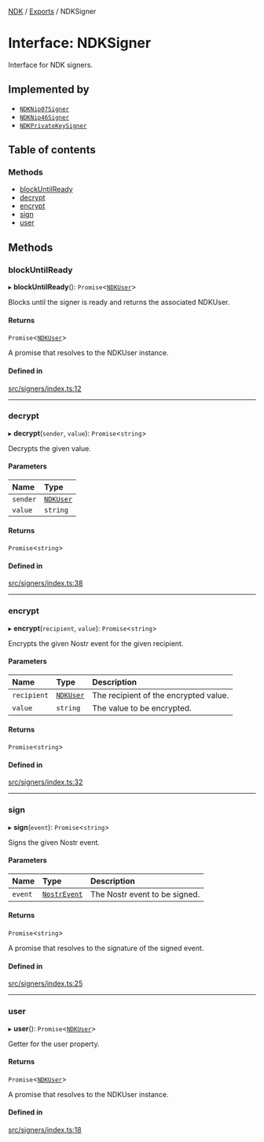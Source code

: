 [NDK](../README.md) / [Exports](../modules.md) / NDKSigner

# Interface: NDKSigner

Interface for NDK signers.

## Implemented by

- [`NDKNip07Signer`](../classes/NDKNip07Signer.md)
- [`NDKNip46Signer`](../classes/NDKNip46Signer.md)
- [`NDKPrivateKeySigner`](../classes/NDKPrivateKeySigner.md)

## Table of contents

### Methods

- [blockUntilReady](NDKSigner.md#blockuntilready)
- [decrypt](NDKSigner.md#decrypt)
- [encrypt](NDKSigner.md#encrypt)
- [sign](NDKSigner.md#sign)
- [user](NDKSigner.md#user)

## Methods

### blockUntilReady

▸ **blockUntilReady**(): `Promise`<[`NDKUser`](../classes/NDKUser.md)\>

Blocks until the signer is ready and returns the associated NDKUser.

#### Returns

`Promise`<[`NDKUser`](../classes/NDKUser.md)\>

A promise that resolves to the NDKUser instance.

#### Defined in

[src/signers/index.ts:12](https://github.com/nostr-dev-kit/ndk/blob/fece2d0/src/signers/index.ts#L12)

___

### decrypt

▸ **decrypt**(`sender`, `value`): `Promise`<`string`\>

Decrypts the given value.

#### Parameters

| Name | Type |
| :------ | :------ |
| `sender` | [`NDKUser`](../classes/NDKUser.md) |
| `value` | `string` |

#### Returns

`Promise`<`string`\>

#### Defined in

[src/signers/index.ts:38](https://github.com/nostr-dev-kit/ndk/blob/fece2d0/src/signers/index.ts#L38)

___

### encrypt

▸ **encrypt**(`recipient`, `value`): `Promise`<`string`\>

Encrypts the given Nostr event for the given recipient.

#### Parameters

| Name | Type | Description |
| :------ | :------ | :------ |
| `recipient` | [`NDKUser`](../classes/NDKUser.md) | The recipient of the encrypted value. |
| `value` | `string` | The value to be encrypted. |

#### Returns

`Promise`<`string`\>

#### Defined in

[src/signers/index.ts:32](https://github.com/nostr-dev-kit/ndk/blob/fece2d0/src/signers/index.ts#L32)

___

### sign

▸ **sign**(`event`): `Promise`<`string`\>

Signs the given Nostr event.

#### Parameters

| Name | Type | Description |
| :------ | :------ | :------ |
| `event` | [`NostrEvent`](../modules.md#nostrevent) | The Nostr event to be signed. |

#### Returns

`Promise`<`string`\>

A promise that resolves to the signature of the signed event.

#### Defined in

[src/signers/index.ts:25](https://github.com/nostr-dev-kit/ndk/blob/fece2d0/src/signers/index.ts#L25)

___

### user

▸ **user**(): `Promise`<[`NDKUser`](../classes/NDKUser.md)\>

Getter for the user property.

#### Returns

`Promise`<[`NDKUser`](../classes/NDKUser.md)\>

A promise that resolves to the NDKUser instance.

#### Defined in

[src/signers/index.ts:18](https://github.com/nostr-dev-kit/ndk/blob/fece2d0/src/signers/index.ts#L18)
